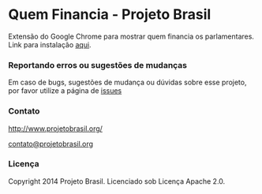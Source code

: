 Quem Financia - Projeto Brasil
=============

Extensão do Google Chrome para mostrar quem financia os parlamentares. Link para instalação [aqui]( https://chrome.google.com/webstore/detail/quem-financia/mfopppibeojjeoacciebalkehcinccdp?hl=pt-BR).


### Reportando erros ou sugestões de mudanças
Em caso de bugs, sugestões de mudança ou dúvidas sobre esse projeto, por favor utilize a página de [issues](https://github.com/ProjetoBrasil/quem-financia/issues)


### Contato

http://www.projetobrasil.org/

contato@projetobrasil.org


### Licença
Copyright 2014 Projeto Brasil. Licenciado sob Licença Apache 2.0.
